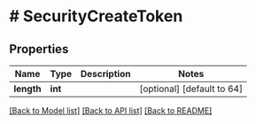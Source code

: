 # # SecurityCreateToken

## Properties

Name | Type | Description | Notes
------------ | ------------- | ------------- | -------------
**length** | **int** |  | [optional] [default to 64]

[[Back to Model list]](../../README.md#models) [[Back to API list]](../../README.md#endpoints) [[Back to README]](../../README.md)
